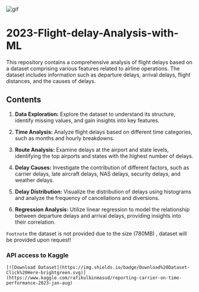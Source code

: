![gif](https://github.com/benmasud/2023-Flight-delay-Analysis-with-ML/assets/69720999/3386d627-8f3f-471c-9eb2-b6653745d443)


# 2023-Flight-delay-Analysis-with-ML

This repository contains a comprehensive analysis of flight delays based on a dataset comprising various features related to airline operations. The dataset includes information such as departure delays, arrival delays, flight distances, and the causes of delays.

## Contents

1. **Data Exploration:** Explore the dataset to understand its structure, identify missing values, and gain insights into key features.

2. **Time Analysis:** Analyze flight delays based on different time categories, such as months and hourly breakdowns.

3. **Route Analysis:** Examine delays at the airport and state levels, identifying the top airports and states with the highest number of delays.

4. **Delay Causes:** Investigate the contribution of different factors, such as carrier delays, late aircraft delays, NAS delays, security delays, and weather delays.

5. **Delay Distribution:** Visualize the distribution of delays using histograms and analyze the frequency of cancellations and diversions.

6. **Regression Analysis:** Utilize linear regression to model the relationship between departure delays and arrival delays, providing insights into their correlation.

`Footnote` the dataset is not provided due to the size (780MB) , dataset will be provided upon request! 
### API access to Kaggle 
```
[![Download Dataset](https://img.shields.io/badge/Download%20Dataset-Click%20Here-brightgreen.svg)](https://www.kaggle.com/rafikulbinmasud/reporting-carrier-on-time-performance-2023-jan-aug)
```

